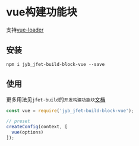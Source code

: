 # vue构建功能块

支持[vue-loader](vue-loader.vuejs.org)

## 安装

```shell
npm i jyb_jfet-build-block-vue --save
```

## 使用

更多用法见`jfet-build`的`开发构建功能块`[文档](../jfet-build/doc/DevelopBlock.md)


```javascript
const vue = require('jyb_jfet-build-block-vue');

// preset
createConfig(context, [
  vue(options)
]);
```
